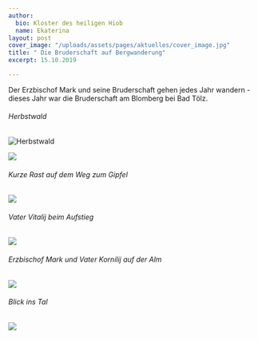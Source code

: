 ```yaml
---
author:
  bio: Kloster des heiligen Hiob
  name: Ekaterina
layout: post
cover_image: "/uploads/assets/pages/aktuelles/cover_image.jpg"
title: " Die Bruderschaft auf Bergwanderung"
excerpt: 15.10.2019

---
```

Der Erzbischof Mark und seine Bruderschaft gehen jedes Jahr wandern - dieses Jahr war die Bruderschaft am Blomberg bei Bad Tölz.

###### Herbstwald
![](https://res.cloudinary.com/hiobmon/image/upload/v1571577950/media/2019/8beeaf67-3b44-4737-a22e-78557c12344b_wegiss.jpg "Herbstwald")

![](https://res.cloudinary.com/hiobmon/image/upload/v1571578950/media/2019/3b66871d-88f3-4548-9102-d949ea5e1b2b_w1hiuh.jpg)

###### Kurze Rast auf dem Weg zum Gipfel

![](https://res.cloudinary.com/hiobmon/image/upload/v1571578022/media/2019/f740dc46-3ffe-4173-ae7c-5abd444c1fa7_czvlyo.jpg)

###### Vater Vitalij beim Aufstieg

![](https://res.cloudinary.com/hiobmon/image/upload/v1571578155/media/2019/5821f748-96fe-4ae7-a5ed-982e7bb16e23_hf45hq.jpg)

###### Erzbischof Mark und Vater Kornilij auf der Alm

![](https://res.cloudinary.com/hiobmon/image/upload/v1571578340/media/2019/a9fc523b-0009-435e-b9f6-befac9c7e0c9_uj2iux.jpg)

###### Blick ins Tal

![](https://res.cloudinary.com/hiobmon/image/upload/v1571578965/media/2019/7baca2ef-cdf7-4dd7-857f-e533f48da066_qtzmbh.jpg)